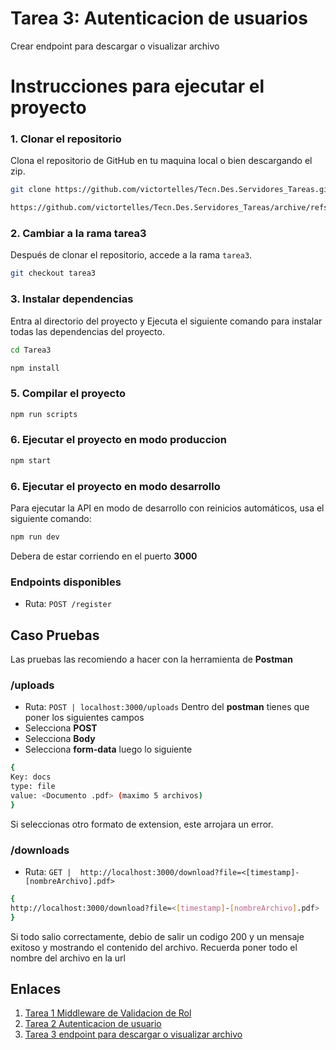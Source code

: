 # Tarea 3: Autenticacion de usuarios
Crear endpoint para descargar o visualizar archivo

# Instrucciones para ejecutar el proyecto

### 1. Clonar el repositorio
Clona el repositorio de GitHub en tu maquina local o bien descargando el zip.
```bash
git clone https://github.com/victortelles/Tecn.Des.Servidores_Tareas.git
```
```bash
https://github.com/victortelles/Tecn.Des.Servidores_Tareas/archive/refs/heads/tarea3.zip
```

### 2. Cambiar a la rama tarea3
Después de clonar el repositorio, accede a la rama `tarea3`.

```bash
git checkout tarea3
```

### 3. Instalar dependencias
Entra al directorio del proyecto y Ejecuta el siguiente comando para instalar todas las dependencias del proyecto.

```bash
cd Tarea3
```
```bash
npm install
```

### 5. Compilar el proyecto
```bash
npm run scripts
```

### 6. Ejecutar el proyecto en modo produccion
```bash
npm start
```

### 6. Ejecutar el proyecto en modo desarrollo
Para ejecutar la API en modo de desarrollo con reinicios automáticos, usa el siguiente comando:
```bash
npm run dev
```
Debera de estar corriendo en el puerto **3000**

### Endpoints disponibles
- Ruta: `POST /register`

## Caso Pruebas
Las pruebas las recomiendo a hacer con la herramienta de **Postman**

### /uploads
- Ruta: `POST | localhost:3000/uploads`
Dentro del **postman** tienes que poner los siguientes campos
- Selecciona **POST**
- Selecciona **Body**
- Selecciona **form-data**
luego lo siguiente
```bash
{
Key: docs
type: file
value: <Documento .pdf> (maximo 5 archivos)
}
```
Si seleccionas otro formato de extension, este arrojara un error.

### /downloads
- Ruta: `GET |  http://localhost:3000/download?file=<[timestamp]-[nombreArchivo].pdf>`
```bash
{
http://localhost:3000/download?file=<[timestamp]-[nombreArchivo].pdf>
}
```

Si todo salio correctamente, debio de salir un codigo 200 y un mensaje exitoso y mostrando el contenido del archivo.
Recuerda poner todo el nombre del archivo en la url

## Enlaces
1. [Tarea 1 Middleware de Validacion de Rol](https://github.com/victortelles/Tecn.Des.Servidores_Tareas/tree/tarea1)
2. [Tarea 2 Autenticacion de usuario](https://github.com/victortelles/Tecn.Des.Servidores_Tareas/tree/tarea2)
3. [Tarea 3 endpoint para descargar o visualizar archivo](https://github.com/victortelles/Tecn.Des.Servidores_Tareas/tree/tarea3)
